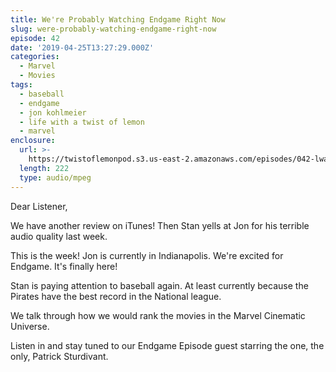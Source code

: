 ```yaml
---
title: We're Probably Watching Endgame Right Now
slug: were-probably-watching-endgame-right-now
episode: 42
date: '2019-04-25T13:27:29.000Z'
categories:
  - Marvel
  - Movies
tags:
  - baseball
  - endgame
  - jon kohlmeier
  - life with a twist of lemon
  - marvel
enclosure:
  url: >-
    https://twistoflemonpod.s3.us-east-2.amazonaws.com/episodes/042-lwatol-20190425.mp3
  length: 222
  type: audio/mpeg
---
```


Dear Listener,

We have another review on iTunes! Then Stan yells at Jon for his terrible audio quality last week.

This is the week! Jon is currently in Indianapolis. We're excited for Endgame. It's finally here!

Stan is paying attention to baseball again. At least currently because the Pirates have the best record in the National league.

We talk through how we would rank the movies in the Marvel Cinematic Universe.

Listen in and stay tuned to our Endgame Episode guest starring the one, the only, Patrick Sturdivant.

